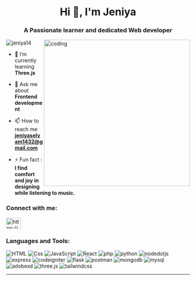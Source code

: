 
<h1 align="center">Hi 👋, I'm Jeniya</h1>
<h3 align="center">A Passionate learner and dedicated Web developer</h3>
<img  align="right" alt="coding" width="400" src="https://cdn.dribbble.com/users/2704414/screenshots/7466903/media/b08ab576316bd4582fef189f471cd9e5.gif" />
<p align="left"> <img src="https://komarev.com/ghpvc/?username=jeniya14&label=Profile%20views&color=0e75b6&style=flat" alt="jeniya14" /> </p>


- 🌱 I’m currently learning **Three.js**

- 💬 Ask me about **Frontend development**

- 📫 How to reach me **jeniyaselvam1432@gmail.com**

- ⚡ Fun fact : **I find comfort and joy in designing while listening to music.**
  
<h3 align="left">Connect with me:</h3>
<p align="left">
<a href="https://linkedin.com/in/https://www.linkedin.com/in/jeniya-selvam-892793213/" target="blank"><img align="center" src="https://raw.githubusercontent.com/rahuldkjain/github-profile-readme-generator/master/src/images/icons/Social/linked-in-alt.svg" alt="https://www.linkedin.com/in/jeniya-selvam-892793213/" height="30" width="40" /></a>
</p>

<h3 align="left">Languages and Tools:</h3>

<p>
  <img alt="HTML" src="https://img.shields.io/badge/HTML-E34F26?logo=html5&logoColor=white&style=for-the-badge" />
  <img alt="Css" src="https://img.shields.io/badge/CSS-1572B6?logo=css3&logoColor=white&style=for-the-badge" />
  <img alt="JavaScript" src="https://img.shields.io/badge/JavaScript-F7DF1E?logo=javascript&logoColor=white&style=for-the-badge" />
  <img alt="React" src="https://img.shields.io/badge/React-61DAFB?logo=react&logoColor=white&style=for-the-badge" />
  <img alt="php" src="https://img.shields.io/badge/php-777BB4?logo=php&logoColor=white&style=for-the-badge" />
  <img alt="python" src="https://img.shields.io/badge/python-3776AB?logo=python&logoColor=white&style=for-the-badge" />
  <img alt="nodedotjs" src="https://img.shields.io/badge/node.js-339933?logo=nodedotjs&logoColor=white&style=for-the-badge" />
  <img alt="express" src="https://img.shields.io/badge/express-000000?logo=express&logoColor=white&style=for-the-badge" />
  <img alt="codeigniter" src="https://img.shields.io/badge/codeigniter-EF4223?logo=codeigniter&logoColor=white&style=for-the-badge" />
  <img alt="flask" src="https://img.shields.io/badge/flask-000000?logo=flask&logoColor=white&style=for-the-badge" />
  <img alt="postman" src="https://img.shields.io/badge/postman-FF6C37?logo=postman&logoColor=white&style=for-the-badge" />
  <img alt="mongodb" src="https://img.shields.io/badge/mongodb-47A248?logo=mongodb&logoColor=white&style=for-the-badge" />
  <img alt="mysql" src="https://img.shields.io/badge/mysql-4479A1?logo=mysql&logoColor=white&style=for-the-badge" />
  <img alt="adobexd" src="https://img.shields.io/badge/adobexd-FF61F6?logo=adobexd&logoColor=white&style=for-the-badge" />
  <img src="https://img.shields.io/badge/-Three_JS-black?style=for-the-badge&logoColor=white&logo=threedotjs&color=000000" alt="three.js" />
  <img src="https://img.shields.io/badge/-Tailwind_CSS-black?style=for-the-badge&logoColor=white&logo=tailwindcss&color=06B6D4" alt="tailwindcss" />
</p>

<hr/>
